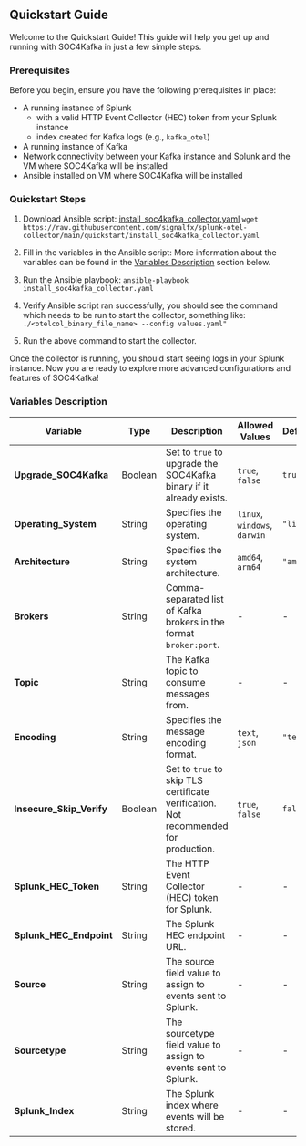 ## Quickstart Guide

Welcome to the Quickstart Guide! This guide will help you get up and running with SOC4Kafka in just a few simple steps.

### Prerequisites
Before you begin, ensure you have the following prerequisites in place:
- A running instance of Splunk
  - with a valid HTTP Event Collector (HEC) token from your Splunk instance
  - index created for Kafka logs (e.g., `kafka_otel`)
- A running instance of Kafka
- Network connectivity between your Kafka instance and Splunk and the VM where SOC4Kafka will be installed
- Ansible installed on VM where SOC4Kafka will be installed

### Quickstart Steps
1. Download Ansible script: [install_soc4kafka_collector.yaml](../quickstart/install_soc4kafka_collector.yaml)
``wget https://raw.githubusercontent.com/signalfx/splunk-otel-collector/main/quickstart/install_soc4kafka_collector.yaml``

2. Fill in the variables in the Ansible script:
More information about the variables can be found in the [Variables Description](#variables-description) section below.

3. Run the Ansible playbook:
``ansible-playbook install_soc4kafka_collector.yaml``

4. Verify Ansible script ran successfully, you should see the command which needs to be run to start the collector, something like:
``./<otelcol_binary_file_name> --config values.yaml"``

5. Run the above command to start the collector.

Once the collector is running, you should start seeing logs in your Splunk instance. 
Now you are ready to explore more advanced configurations and features of SOC4Kafka!

### Variables Description

| Variable              | Type    | Description                                                                                     | Allowed Values                  | Default                  | Example                                                |
|-----------------------|---------|-------------------------------------------------------------------------------------------------|---------------------------------|--------------------------|--------------------------------------------------------|
| **Upgrade_SOC4Kafka** | Boolean | Set to `true` to upgrade the SOC4Kafka binary if it already exists.                             | `true`, `false`                | `true`                   | -                                                      |
| **Operating_System**  | String  | Specifies the operating system.                                                                | `linux`, `windows`, `darwin`   | `"linux"`                | -                                                      |
| **Architecture**      | String  | Specifies the system architecture.                                                             | `amd64`, `arm64`               | `"amd64"`                | -                                                      |
| **Brokers**           | String  | Comma-separated list of Kafka brokers in the format `broker:port`.                             | -                               | -                        | `"broker1:port1"` or`"broker1:port1,broker2:port2"`    |
| **Topic**             | String  | The Kafka topic to consume messages from.                                                     | -                               | -                        | `"example-topic"`                                      |
| **Encoding**          | String  | Specifies the message encoding format.                                                        | `text`, `json`                 | `"text"`                 | -                                                      |
| **Insecure_Skip_Verify** | Boolean | Set to `true` to skip TLS certificate verification. Not recommended for production.           | `true`, `false`                | `false`                  | -                                                      |
| **Splunk_HEC_Token**  | String  | The HTTP Event Collector (HEC) token for Splunk.                                              | -                               | -                        | `"your-splunk-hec-token"`                              |
| **Splunk_HEC_Endpoint** | String | The Splunk HEC endpoint URL.                                                                  | -                               | -                        | `"https://splunk-hec-endpoint:8088/services/collector"` |
| **Source**            | String  | The source field value to assign to events sent to Splunk.                                    | -                               | -                        | `"example-source"`                                     |
| **Sourcetype**        | String  | The sourcetype field value to assign to events sent to Splunk.                                | -                               | -                        | `"example-sourcetype"`                                 |
| **Splunk_Index**      | String  | The Splunk index where events will be stored.                                                | -                               | -                        | `"example-index"`                                      |